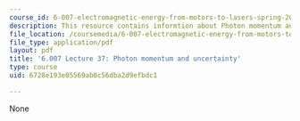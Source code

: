 ```yaml
---
course_id: 6-007-electromagnetic-energy-from-motors-to-lasers-spring-2011
description: This resource contains informtion about Photon momentum and uncertainty.
file_location: /coursemedia/6-007-electromagnetic-energy-from-motors-to-lasers-spring-2011/6728e193e05569ab0c56dba2d9efbdc1_MIT6_007S11_lec37.pdf
file_type: application/pdf
layout: pdf
title: '6.007 Lecture 37: Photon momentum and uncertainty'
type: course
uid: 6728e193e05569ab0c56dba2d9efbdc1

---
```

None